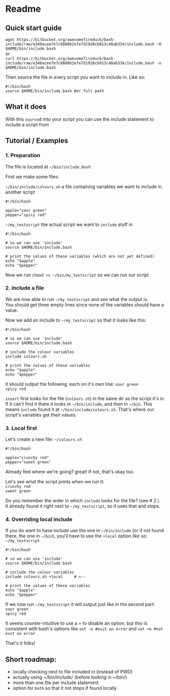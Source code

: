 # Readme

## Quick start guide

`wget https://bitbucket.org/awesomefireduck/bash-include/raw/e348acee7e7c8880b2efe7d1928cb013c48ab334/include.bash -O $HOME/bin/include.bash`  
or  
`curl https://bitbucket.org/awesomefireduck/bash-include/raw/e348acee7e7c8880b2efe7d1928cb013c48ab334/include.bash -o $HOME/bin/include.bash`

Then source the file in every script you want to include in.
Like so:
```
#!/bin/bash
source $HOME/bin/include.bash #or full path
```

## What it does
With this `source`d into your script you can use the include statement to include a script from

## Tutorial / Examples

### 1. Preparation
The file is located at `~/bin/include.bash`

First we make some files:

`~/bin/include/colours.sh` a file containing variables we want to include in another script
```
#!/bin/bash

apple="sour green"
pepper="spicy red"
```

`~/my_testscript` the actual script we want to `include` stuff in
```
#!/bin/bash

# so we can use 'include'
source $HOME/bin/include.bash

# print the values of these variables (which are not yet defined)
echo "$apple"
echo "$pepper"
```
Now we run `chmod +x ~/bin/my_testscript` so we can run our script

### 2. include a file
We are now able to run `~/my_testscript` and see what the output is.  
You should get three empty lines since none of the variables should have a value.
  
Now we add an include to `~/my_testscript` so that it looks like this:
```
#!/bin/bash

# so we can use 'include'
source $HOME/bin/include.bash

# include the colour variables
include colours.sh

# print the values of these variables
echo "$apple"
echo "$pepper"
```
It should output the following, each on it's own line: 
`sour green`  
`spicy red`  
  
`insert` first looks for the file (`colours.sh`) in the same dir as the script it's in. If it can't find it there it looks in `~/bin/include`, and then in `~/bin`. This means `include` found it at `~/bin/include/colours.sh`. That's where our script's variables got their values.

### 3. Local first
Let's create a new file:
`~/colours.sh` 
```
#!/bin/bash

apple="crunchy red"
pepper="sweet green"
```
Already feel where we're going? great! If not, that's okay too.

Let's see what the script prints when we run it:  
`crunchy red`  
`sweet green`  
  
Do you remember the order in which `include` looks for the file? (see \# 2.)  
It already found it right next to `~/my_testscript`, so it uses that and stops.

### 4. Overriding local include
If you do want to have include use the one in `~/bin/include` (or if not found there, the one in `~/bin`), you'll have to use the `+local` option like so:  
`~/my_testscript`
```
#!/bin/bash

# so we can use 'include'
source $HOME/bin/include.bash

# include the colour variables
include colours.sh +local     # <--

# print the values of these variables
echo "$apple"
echo "$pepper"
```
If we now run `~/my_testscript` it will output just like in the second part:  
`sour green`  
`spicy red`  


It seems counter-intuitive to use a + to disable an option, but this is consistent with bash's options like `set -e #exit on error` and `set +e #not exit on error`

That's it folks!

## Short roadmap:  
* locally checking next to file included in (instead of PWD)
* actually using ~/bin/include/ (before looking in ~/bin/)
* more than one file per include statement
* option for `both` so that it not stops if found locally

